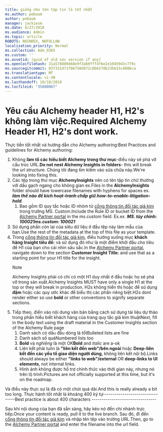 ```yaml
---
title: giống như tên tập tin là tốt nhất
ms.author: pebaum
author: pebaum
manager: jackiesm
ms.date: 4/27/2018
ms.audience: Admin
ms.topic: article
ROBOTS: NOINDEX, NOFOLLOW
localization_priority: Normal
ms.collection: Adm_O365
ms.custom: ''
ms.assetid: (guid of old soc version if any)
ms.openlocfilehash: 31a578800468e9f3a69fff4f6e2e1945943c779c
ms.sourcegitcommit: 037331d71f06750d972c0b6278b23bb15c4806ca
ms.translationtype: MT
ms.contentlocale: vi-VN
ms.lasthandoff: 10/18/2019
ms.locfileid: "35800067"
---
```

# <a name="required-alchemy-header-h1-h2s-dont-work"></a><span data-ttu-id="1c531-102">Yêu cầu Alchemy header H1, H2's không làm việc.</span><span class="sxs-lookup"><span data-stu-id="1c531-102">Required Alchemy Header H1, H2's dont work.</span></span>
<span data-ttu-id="1c531-103">Thực tiễn tốt nhất và hướng dẫn cho Alchemy authoring:</span><span class="sxs-lookup"><span data-stu-id="1c531-103">Best Practices and guidelines for Alchemy authoring:</span></span>

1. <span data-ttu-id="1c531-104">Không **làm tổ các hiểu biết Alchemy trong thư mục**-điều này sẽ phá vỡ cấu trúc URL.</span><span class="sxs-lookup"><span data-stu-id="1c531-104">**Do not nest Alchemy Insights in folders**- this will break the url structure.</span></span> <span data-ttu-id="1c531-105">Chúng tôi đang tìm kiếm vào sửa chữa này.</span><span class="sxs-lookup"><span data-stu-id="1c531-105">We're looking into fixing this.</span></span>
1. <span data-ttu-id="1c531-106">Các tệp trong thư mục **AlchemyInsights** nên có tên tập tin chữ thường với dấu gạch ngang cho không gian ex.</span><span class="sxs-lookup"><span data-stu-id="1c531-106">Files in the **AlchemyInsights** folder should have lowercase filenames with hyphens for spaces ex.</span></span> <span data-ttu-id="1c531-107">***làm thế nào để kích hoạt-tranh chấp giữ***.</span><span class="sxs-lookup"><span data-stu-id="1c531-107">***how-to-enable-litigation-hold***.</span></span>
    1. <span data-ttu-id="1c531-108">Bao gồm ID quy tắc hoặc ID nhóm từ [cổng thông tin đối tác giả kim](https://alchemyportal.azurewebsites.net) trong trường MS. Custom.</span><span class="sxs-lookup"><span data-stu-id="1c531-108">Include the Rule ID or bucket ID from the [Alchemy Partner portal](https://alchemyportal.azurewebsites.net) in the ms.custom field.</span></span> <span data-ttu-id="1c531-109">Ex.</span><span class="sxs-lookup"><span data-stu-id="1c531-109">ex.</span></span> <span data-ttu-id="1c531-110">***MS. tùy chỉnh: 100021***</span><span class="sxs-lookup"><span data-stu-id="1c531-110">***ms.custom: 100021***</span></span>
1. <span data-ttu-id="1c531-111">Sử dụng phần còn lại của siêu dữ liệu ở đầu tệp này làm mẫu của bạn.</span><span class="sxs-lookup"><span data-stu-id="1c531-111">Use the rest of the metadata at the top of this file as your template.</span></span>
1. <span data-ttu-id="1c531-112">Trong [cổng thông tin đối tác giả kim](https://alchemyportal.azurewebsites.net), điều hướng xuống mục **khách hàng Insight tiêu đề:** và sử dụng đó như là một điểm khởi đầu cho tiêu đề H1 của bạn cho cái nhìn sâu sắc.</span><span class="sxs-lookup"><span data-stu-id="1c531-112">In the [Alchemy Partner portal](https://alchemyportal.azurewebsites.net), navigate down to the section **Customer Insight Title:** and use that as a starting point for your H1 title for the insight.</span></span> 
    > [!NOTE]
    > <span data-ttu-id="1c531-113">Alchemy Insights phải có chỉ có một H1 duy nhất ở đầu hoặc họ sẽ phá vỡ trong sản xuất.</span><span class="sxs-lookup"><span data-stu-id="1c531-113">Alchemy Insights MUST have only a single H1 at the top or they will break in production.</span></span> <span data-ttu-id="1c531-114">H2s không hiển thị hoặc để sử dụng **đậm** hoặc các quy ước khác để biểu thị các phần riêng biệt.</span><span class="sxs-lookup"><span data-stu-id="1c531-114">H2s dont render either so use **bold** or other conventions to signify separate sections.</span></span>
1. <span data-ttu-id="1c531-115">Tiếp theo, điền vào nội dung văn bản bằng cách sử dụng tài liệu dự thảo trong phần hiểu biết khách hàng của trang quy tắc giả kim thuật</span><span class="sxs-lookup"><span data-stu-id="1c531-115">Next, fill in the body text using the draft material in the Customer Insights section of the Alchemy Rule page</span></span>
    1. <span data-ttu-id="1c531-116">Danh sách có dấu đầu dòng là tốt</span><span class="sxs-lookup"><span data-stu-id="1c531-116">Bulleted lists are fine</span></span>
    1. <span data-ttu-id="1c531-117">Danh sách số quá</span><span class="sxs-lookup"><span data-stu-id="1c531-117">Numbered lists too</span></span>
    1. <span data-ttu-id="1c531-118">**Bold** và *nghiêng* là một OK</span><span class="sxs-lookup"><span data-stu-id="1c531-118">**Bold** and *italic* are a-ok</span></span>
    1. <span data-ttu-id="1c531-119">Liên kết phải luôn là **"liên kết đến web"/bên ngoài** hoặc **Deep-liên kết đến các yếu tố giao diện người dùng**, không liên kết nội bộ.</span><span class="sxs-lookup"><span data-stu-id="1c531-119">Links should always be either **"links to web"/external** OR **deep-links to UI elements**, not internal links.</span></span>
    1. <span data-ttu-id="1c531-120">Hình ảnh không được hỗ trợ chính thức vào thời gian này, nhưng nó trên lộ trình.</span><span class="sxs-lookup"><span data-stu-id="1c531-120">Pictures are not officially supported at this time, but it's on the roadmap.</span></span>

<span data-ttu-id="1c531-121">Và điều này thực sự là đã có một chút quá dài.</span><span class="sxs-lookup"><span data-stu-id="1c531-121">And this is really already a bit too long.</span></span> <span data-ttu-id="1c531-122">Thực hành tốt nhất là khoảng 400 ký tự---------------------------------</span><span class="sxs-lookup"><span data-stu-id="1c531-122">Best practice is about 400 characters ---------------------------------</span></span>

<span data-ttu-id="1c531-123">Sau khi nội dung của bạn đã sẵn sàng, hãy kéo nó đến chi nhánh trực tiếp.</span><span class="sxs-lookup"><span data-stu-id="1c531-123">Once your content is ready, pull it to the live branch.</span></span> <span data-ttu-id="1c531-124">Sau đó, đi đến [cổng thông tin đối tác giả kim](https://alchemyportal.azurewebsites.net) và nhập tên tệp vào trường URL.</span><span class="sxs-lookup"><span data-stu-id="1c531-124">Then, go to the [Alchemy Partner portal](https://alchemyportal.azurewebsites.net) and enter the filename into the url field.</span></span> 